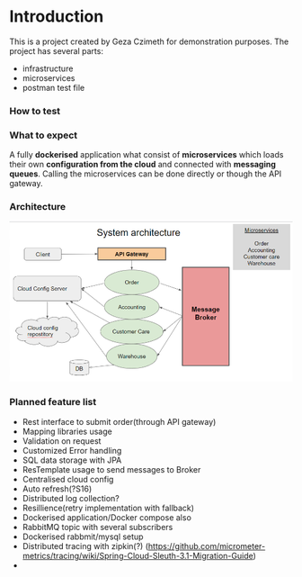 # Introduction

This is a project created by Geza Czimeth for demonstration purposes.
The project has several parts:
- infrastructure
- microservices
- postman test file

### How to test

### What to expect

A fully <b>dockerised</b> application what consist of <b>microservices</b> which loads their own <b>configuration from the cloud</b> and connected with <b>messaging queues</b>.
Calling the microservices can be done directly or though the API gateway.

### Architecture
![Architecture](/assets/images/architecture.png)


### Planned feature list

- Rest interface to submit order(through API gateway)
- Mapping libraries usage
- Validation on request
- Customized Error handling
- SQL data storage with JPA
- ResTemplate usage to send messages to Broker
- Centralised cloud config
- Auto refresh(?S16)
- Distributed log collection?
- Resillience(retry implementation with fallback)
- Dockerised application/Docker compose also
- RabbitMQ topic with several subscribers
- Dockerised rabbmit/mysql setup
- Distributed tracing with zipkin(?)
 (https://github.com/micrometer-metrics/tracing/wiki/Spring-Cloud-Sleuth-3.1-Migration-Guide)
- 
